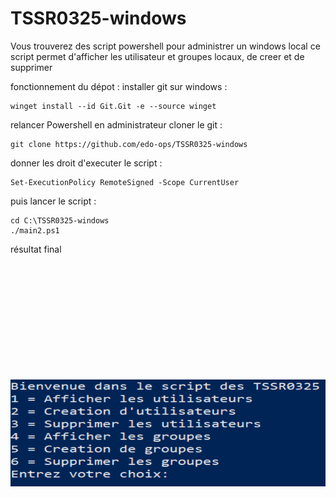 # TSSR0325-windows

Vous trouverez des script powershell pour administrer un windows local
ce script permet d'afficher les utilisateur et groupes locaux, de creer et de supprimer

fonctionnement du dépot :
installer git sur windows :
```
winget install --id Git.Git -e --source winget
```
relancer Powershell en administrateur 
cloner le git : 
```
git clone https://github.com/edo-ops/TSSR0325-windows
```
donner les droit d'executer le script :
```
Set-ExecutionPolicy RemoteSigned -Scope CurrentUser
```
puis lancer le script :
```
cd C:\TSSR0325-windows
./main2.ps1
```
résultat final
<p align="center" style="margin-top: 200px; margin-bottom: 100px;">
  <img src="final.png" alt="Logo du projet" />
</p>
